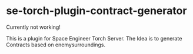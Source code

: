# se-torch-plugin-contract-generator

Currently not working!

This is a plugin for Space Engineer Torch Server.
The Idea is to generate Contracts based on enemysurroundings.

